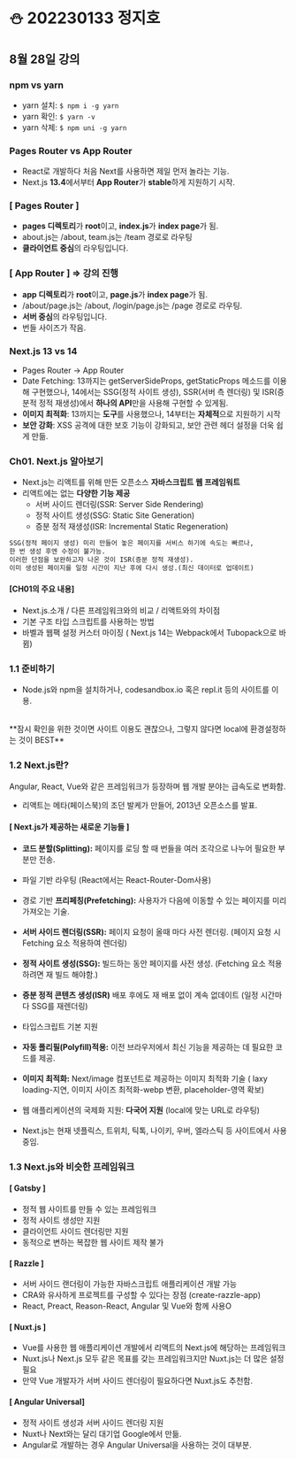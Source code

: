 # ⛄ 202230133 정지호

## 8월 28일 강의

### npm vs yarn
* yarn 설치: ```$ npm i -g yarn```
* yarn 확인: ```$ yarn -v```
* yarn 삭제: ```$ npm uni -g yarn```

### Pages Router vs App Router
* React로 개발하다 처음 Next를 사용하면 제일 먼저 놀라는 기능.
* Next.js **13.4**에서부터 **App Router**가 **stable**하게 지원하기 시작.
### [ Pages Router ]
* **pages 디렉토리**가 **root**이고, **index.js**가 **index page**가 됨.
* about.js는 /about, team.js는 /team 경로로 라우팅
* **클라이언트 중심**의 라우팅입니다.
### [ App Router ] => 강의 진행
* **app 디렉토리**가 **root**이고,  **page.js**가 **index page**가 됨.
* /about/page.js는 /about, /login/page.js는 /page 경로로 라우팅.
* **서버 중심**의 라우팅입니다.
* 번들 사이즈가 작음.

### Next.js 13 vs 14
* Pages Router -> App Router
* Date Fetching: 13까지는 getServerSideProps, getStaticProps 메소드를 이용해 구현했으나, 
14에서는 SSG(정적 사이트 생성), SSR(서버 측 렌더링) 및 ISR(증분적 정적 재생성)에서 **하나의 API**만을 사용해 구현할 수 있게됨.
* **이미지 최적화**: 13까지는 **도구**를 사용했으나, 14부터는 **자체적**으로 지원하기 시작
* **보안 강화**: XSS 공격에 대한 보호 기능이 강화되고, 보안 관련 헤더 설정을 더욱 쉽게 만듦.

### Ch01. Next.js 알아보기
* Next.js는 리액트를 위해 만든 오픈소스 **자바스크립트 웹 프레임워트**
* 리액트에는 없는 **다양한 기능 제공**
    - 서버 사이드 렌더링(SSR: Server Side Rendering)
    - 정적 사이트 생성(SSG: Static Site Generation)
    - 증분 정적 재생성(ISR: Incremental Static Regeneration)
```html
SSG(정적 페이지 생성) 미리 만들어 놓은 페이지를 서비스 하기에 속도는 빠르나,
한 번 생성 후엔 수정이 불가능.
이러한 단점을 보완하고자 나온 것이 ISR(증분 정적 재생성).
이미 생성된 페이지를 일정 시간이 지난 후에 다시 생성.(최신 데이터로 업데이트)
```

#### [CH01의 주요 내용]
* Next.js.소개 / 다른 프레임워크와의 비교 / 리액트와의 차이점
* 기본 구조 타입 스크립트를 사용하는 방법
* 바벨과 웹팩 설정 커스터 마이징 ( Next.js 14는 Webpack에서 Tubopack으로 바뀜)

### 1.1 준비하기
* Node.js와 npm을 설치하거나, codesandbox.io 혹은 repl.it 등의 사이트를 이용.
<br>
**잠시 확인을 위한 것이면 사이트 이용도 괜찮으나, 그렇지 않다면 local에 환경설정하는 것이 BEST** 

### 1.2 Next.js란?
Angular, React, Vue와 같은 프레임워크가 등장하며 웹 개발 분야는 급속도로 변화함. 
* 리액트는 메타(페이스북)의 조던 발케가 만들어, 2013년 오픈소스를 발표.
#### [ Next.js가 제공하는 새로운 기능들 ]
* **코드 분할(Splitting):** 페이지를 로딩 할 때 번들을 여러 조각으로 나누어 필요한 부분만 전송.
<br><br>
* 파일 기반 라우팅 (React에서는 React-Router-Dom사용)
<br><br>
* 경로 기반 **프리페칭(Prefetching):** 사용자가 다음에 이동할 수 있는 페이지를 미리 가져오는 기술.
<br><br>
* **서버 사이드 렌더링(SSR):** 페이지 요청이 올때 마다 사전 렌더링. (페이지 요청 시 Fetching 요소 적용하여 렌더링)
<br><br>
* **정적 사이트 생성(SSG):** 빌드하는 동안 페이지를 사전 생성. (Fetching 요소 적용하려면 재 빌드 해야함.)
<br><br>
* **증분 정적 콘텐츠 생성(ISR)** 배포 후에도 재 배포 없이 계속 없데이트 (일정 시간마다 SSG를 재렌더링)
<br><br>
* 타입스크립트 기본 지원
<br><br>
* **자동 폴리필(Polyfill)적용:** 이전 브라우저에서 최신 기능을 제공하는 데 필요한 코드를 제공.
<br><br>
* **이미지 최적화:** Next/image 컴포넌트로 제공하는 이미지 최적화 기술 ( laxy loading-지연, 이미지 사이즈 최적화-webp 변환, placeholder-영역 확보)
<br><br>
* 웹 애플리케이션의 국제화 지원: **다국어 지원** (local에 맞는 URL로 라우팅)
<br><br>
* Next.js는 현재 넷플릭스, 트위치, 틱톡, 나이키, 우버, 엘라스틱 등 사이트에서 사용 중임.

### 1.3 Next.js와 비슷한 프레임워크
#### [ Gatsby ]
* 정적 웹 사이트를 만들 수 있는 프레임워크
* 정적 사이트 생성만 지원
* 클라이언트 사이드 렌더링만 지원
* 동적으로 변하는 복잡한 웹 사이트 제작 불가

#### [ Razzle ]
* 서버 사이드 랜더링이 가능한 자바스크립트 애플리케이션 개발 가능
* CRA와 유사하게 프로젝트를 구성할 수 있다는 장점 (create-razzle-app)
* React, Preact, Reason-React, Angular 및 Vue와 함께 사용O

#### [ Nuxt.js ]
* Vue를 사용한 웹 애플리케이션 개발에서 리액트의 Next.js에 해당하는 프레임워크
* Nuxt.js나 Next.js 모두 같은 목표를 갖는 프레임워크지만 Nuxt.js는 더 많은 설정 필요
* 만약 Vue 개발자가 서버 사이드 렌더링이 필요하다면 Nuxt.js도 추천함.

#### [ Angular Universal]
* 정적 사이트 생성과 서버 사이드 렌더링 지원
* Nuxt나 Next와는 달리 대기업 Google에서 만듦.
* Angular로 개발하는 경우 Angular Universal을 사용하는 것이 대부분.


